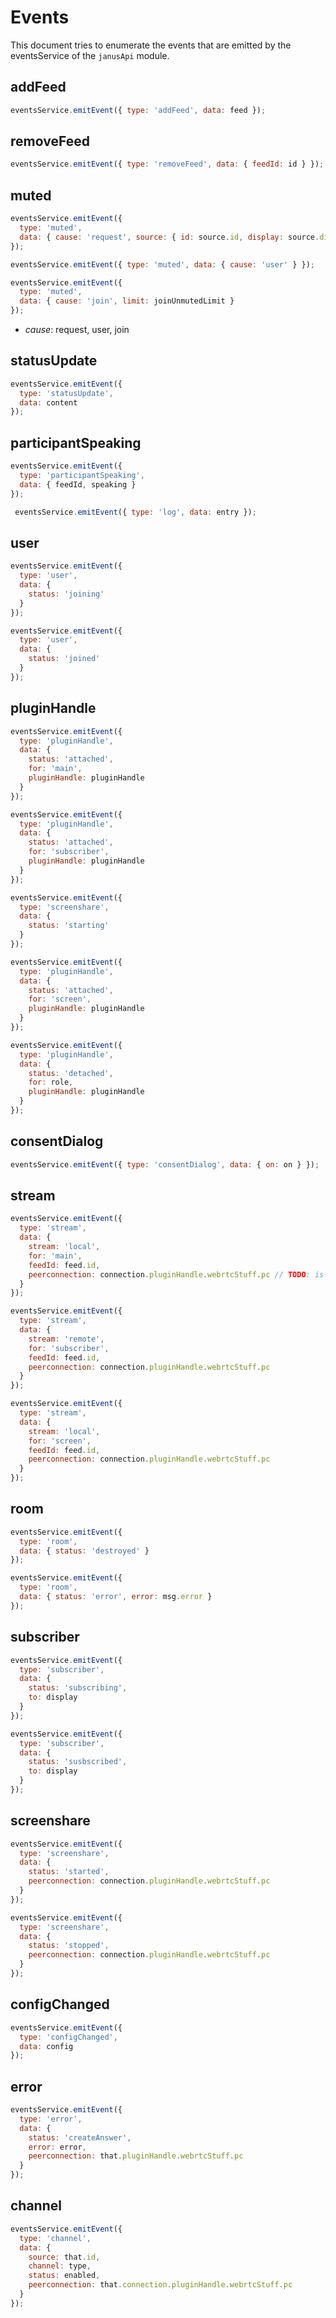 # Events

This document tries to enumerate the events that are emitted by the eventsService of the `janusApi`
module.

## addFeed

```javascript
eventsService.emitEvent({ type: 'addFeed', data: feed });
```

## removeFeed

```javascript
eventsService.emitEvent({ type: 'removeFeed', data: { feedId: id } });
```

## muted

```javascript
eventsService.emitEvent({
  type: 'muted',
  data: { cause: 'request', source: { id: source.id, display: source.display } }
});
```

```javascript
eventsService.emitEvent({ type: 'muted', data: { cause: 'user' } });
```

```javascript
eventsService.emitEvent({
  type: 'muted',
  data: { cause: 'join', limit: joinUnmutedLimit }
});
```

* *cause*: request, user, join

## statusUpdate

```javascript
eventsService.emitEvent({
  type: 'statusUpdate',
  data: content
});
```

## participantSpeaking

```javascript
eventsService.emitEvent({
  type: 'participantSpeaking',
  data: { feedId, speaking }
});
```

```javascript
 eventsService.emitEvent({ type: 'log', data: entry });
```

## user

```javascript
eventsService.emitEvent({
  type: 'user',
  data: {
    status: 'joining'
  }
});
```

```javascript
eventsService.emitEvent({
  type: 'user',
  data: {
    status: 'joined'
  }
});
```

## pluginHandle

```javascript
eventsService.emitEvent({
  type: 'pluginHandle',
  data: {
    status: 'attached',
    for: 'main',
    pluginHandle: pluginHandle
  }
});
```

```javascript
eventsService.emitEvent({
  type: 'pluginHandle',
  data: {
    status: 'attached',
    for: 'subscriber',
    pluginHandle: pluginHandle
  }
});
```

```javascript
eventsService.emitEvent({
  type: 'screenshare',
  data: {
    status: 'starting'
  }
});
```

```javascript
eventsService.emitEvent({
  type: 'pluginHandle',
  data: {
    status: 'attached',
    for: 'screen',
    pluginHandle: pluginHandle
  }
});
```

```javascript
eventsService.emitEvent({
  type: 'pluginHandle',
  data: {
    status: 'detached',
    for: role,
    pluginHandle: pluginHandle
  }
});
```

## consentDialog

 ```javascript
eventsService.emitEvent({ type: 'consentDialog', data: { on: on } });
 ```
 
## stream

```javascript
eventsService.emitEvent({
  type: 'stream',
  data: {
    stream: 'local',
    for: 'main',
    feedId: feed.id,
    peerconnection: connection.pluginHandle.webrtcStuff.pc // TODO: is peerconnection needed?
  }
});
```

```javascript
eventsService.emitEvent({
  type: 'stream',
  data: {
    stream: 'remote',
    for: 'subscriber',
    feedId: feed.id,
    peerconnection: connection.pluginHandle.webrtcStuff.pc
  }
});
```

```javascript
eventsService.emitEvent({
  type: 'stream',
  data: {
    stream: 'local',
    for: 'screen',
    feedId: feed.id,
    peerconnection: connection.pluginHandle.webrtcStuff.pc
  }
});
```

## room

```javascript
eventsService.emitEvent({
  type: 'room',
  data: { status: 'destroyed' }
});

```

```javascript
eventsService.emitEvent({
  type: 'room',
  data: { status: 'error', error: msg.error }
});
```

## subscriber

```javascript
eventsService.emitEvent({
  type: 'subscriber',
  data: {
    status: 'subscribing',
    to: display
  }
});
```

```javascript
eventsService.emitEvent({
  type: 'subscriber',
  data: {
    status: 'susbscribed',
    to: display
  }
});
```

## screenshare

```javascript
eventsService.emitEvent({
  type: 'screenshare',
  data: {
    status: 'started',
    peerconnection: connection.pluginHandle.webrtcStuff.pc
  }
});
```

```javascript
eventsService.emitEvent({
  type: 'screenshare',
  data: {
    status: 'stopped',
    peerconnection: connection.pluginHandle.webrtcStuff.pc
  }
});
```

## configChanged

```javascript
eventsService.emitEvent({
  type: 'configChanged',
  data: config
});
```

## error

```javascript
eventsService.emitEvent({
  type: 'error',
  data: {
    status: 'createAnswer',
    error: error,
    peerconnection: that.pluginHandle.webrtcStuff.pc
  }
});
```

## channel

```javascript
eventsService.emitEvent({
  type: 'channel',
  data: {
    source: that.id,
    channel: type,
    status: enabled,
    peerconnection: that.connection.pluginHandle.webrtcStuff.pc
  }
});
```
